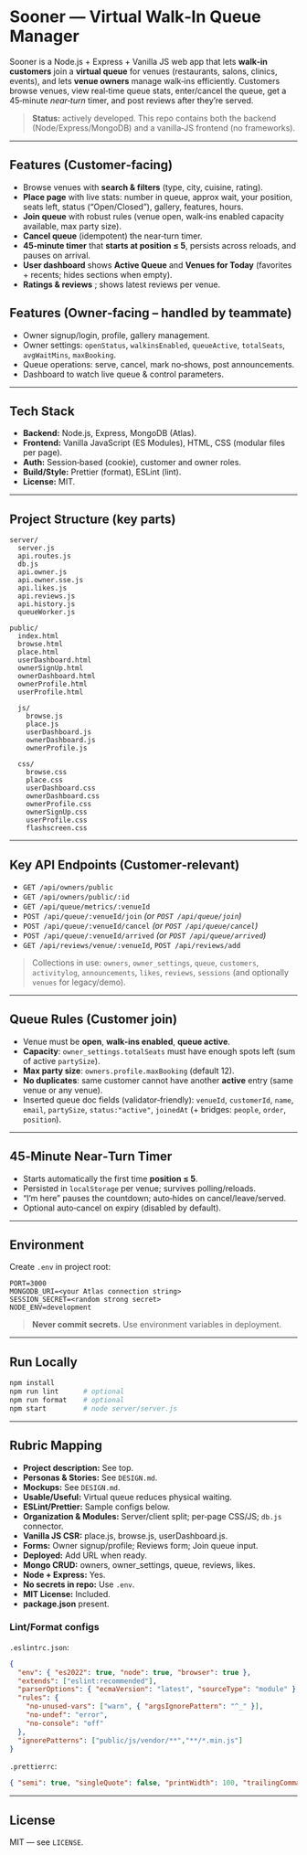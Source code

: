 # Sooner — Virtual Walk‑In Queue Manager

Sooner is a Node.js + Express + Vanilla JS web app that lets **walk‑in customers** join a **virtual queue** for venues (restaurants, salons, clinics, events), and lets **venue owners** manage walk‑ins efficiently. Customers browse venues, view real‑time queue stats, enter/cancel the queue, get a 45‑minute *near‑turn* timer, and post reviews after they’re served.

> **Status:** actively developed. This repo contains both the backend (Node/Express/MongoDB) and a vanilla‑JS frontend (no frameworks).

---

## Features (Customer‑facing)

- Browse venues with **search & filters** (type, city, cuisine, rating).
- **Place page** with live stats: number in queue, approx wait, your position, seats left, status (“Open/Closed”), gallery, features, hours.
- **Join queue** with robust rules (venue open, walk‑ins enabled capacity available, max party size).
- **Cancel queue** (idempotent) the near‑turn timer.
- **45‑minute timer** that **starts at position ≤ 5**, persists across reloads, and pauses on arrival.
- **User dashboard** shows **Active Queue** and **Venues for Today** (favorites + recents; hides sections when empty).
- **Ratings & reviews** ; shows latest reviews per venue.

## Features (Owner‑facing – handled by teammate)

- Owner signup/login, profile, gallery management.
- Owner settings: `openStatus`, `walkinsEnabled`, `queueActive`, `totalSeats`, `avgWaitMins`, `maxBooking`.
- Queue operations: serve, cancel, mark no‑shows, post announcements.
- Dashboard to watch live queue & control parameters.

---

## Tech Stack

- **Backend:** Node.js, Express, MongoDB (Atlas).
- **Frontend:** Vanilla JavaScript (ES Modules), HTML, CSS (modular files per page).
- **Auth:** Session‑based (cookie), customer and owner roles.
- **Build/Style:** Prettier (format), ESLint (lint).
- **License:** MIT.

---

## Project Structure (key parts)

```
server/
  server.js
  api.routes.js
  db.js
  api.owner.js
  api.owner.sse.js
  api.likes.js
  api.reviews.js
  api.history.js
  queueWorker.js

public/
  index.html
  browse.html
  place.html
  userDashboard.html
  ownerSignUp.html
  ownerDashboard.html
  ownerProfile.html
  userProfile.html

  js/
    browse.js
    place.js
    userDashboard.js
    ownerDashboard.js
    ownerProfile.js

  css/
    browse.css
    place.css
    userDashboard.css
    ownerDashboard.css
    ownerProfile.css
    ownerSignUp.css
    userProfile.css
    flashscreen.css
```

---

## Key API Endpoints (Customer‑relevant)

- `GET /api/owners/public`
- `GET /api/owners/public/:id`
- `GET /api/queue/metrics/:venueId`
- `POST /api/queue/:venueId/join` *(or `POST /api/queue/join`)*
- `POST /api/queue/:venueId/cancel` *(or `POST /api/queue/cancel`)*
- `POST /api/queue/:venueId/arrived` *(or `POST /api/queue/arrived`)*
- `GET /api/reviews/venue/:venueId`, `POST /api/reviews/add`

> Collections in use: `owners`, `owner_settings`, `queue`, `customers`, `activitylog`, `announcements`, `likes`, `reviews`, `sessions` (and optionally `venues` for legacy/demo).

---

## Queue Rules (Customer join)

- Venue must be **open**, **walk‑ins enabled**, **queue active**.
- **Capacity**: `owner_settings.totalSeats` must have enough spots left (sum of active `partySize`).
- **Max party size**: `owners.profile.maxBooking` (default 12).
- **No duplicates**: same customer cannot have another **active** entry (same venue or any venue).
- Inserted queue doc fields (validator‑friendly): `venueId`, `customerId`, `name`, `email`, `partySize`, `status:"active"`, `joinedAt` (+ bridges: `people`, `order`, `position`).

---

##  45‑Minute Near‑Turn Timer

- Starts automatically the first time **position ≤ 5**.
- Persisted in `localStorage` per venue; survives polling/reloads.
- “I’m here” pauses the countdown; auto‑hides on cancel/leave/served.
- Optional auto‑cancel on expiry (disabled by default).

---

## Environment

Create `.env` in project root:

```
PORT=3000
MONGODB_URI=<your Atlas connection string>
SESSION_SECRET=<random strong secret>
NODE_ENV=development
```

> **Never commit secrets.** Use environment variables in deployment.

---

## Run Locally

```bash
npm install
npm run lint      # optional
npm run format    # optional
npm start         # node server/server.js
```

---

##  Rubric Mapping

- **Project description:** See top.
- **Personas & Stories:** See `DESIGN.md`.
- **Mockups:** See `DESIGN.md`.
- **Usable/Useful:** Virtual queue reduces physical waiting.
- **ESLint/Prettier:** Sample configs below.
- **Organization & Modules:** Server/client split; per‑page CSS/JS; `db.js` connector.
- **Vanilla JS CSR:** place.js, browse.js, userDashboard.js.
- **Forms:** Owner signup/profile; Reviews form; Join queue input.
- **Deployed:** Add URL when ready.
- **Mongo CRUD:** owners, owner_settings, queue, reviews, likes.
- **Node + Express:** Yes.
- **No secrets in repo:** Use `.env`.
- **MIT License:** Included.
- **package.json** present.

### Lint/Format configs

`.eslintrc.json`:
```json
{
  "env": { "es2022": true, "node": true, "browser": true },
  "extends": ["eslint:recommended"],
  "parserOptions": { "ecmaVersion": "latest", "sourceType": "module" },
  "rules": {
    "no-unused-vars": ["warn", { "argsIgnorePattern": "^_" }],
    "no-undef": "error",
    "no-console": "off"
  },
  "ignorePatterns": ["public/js/vendor/**","**/*.min.js"]
}
```

`.prettierrc`:
```json
{ "semi": true, "singleQuote": false, "printWidth": 100, "trailingComma": "es5" }
```

---

## License

MIT — see `LICENSE`.
